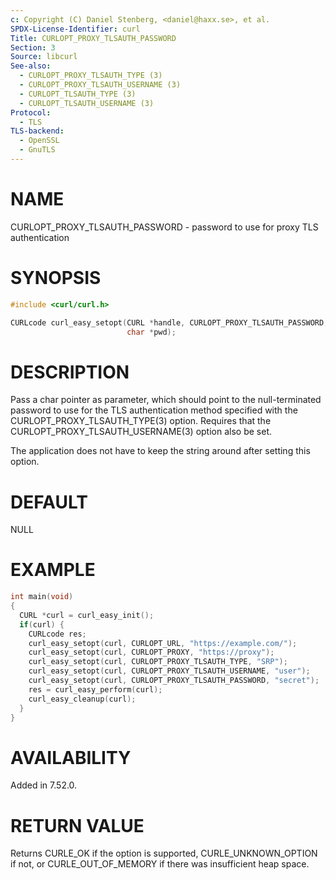 ```yaml
---
c: Copyright (C) Daniel Stenberg, <daniel@haxx.se>, et al.
SPDX-License-Identifier: curl
Title: CURLOPT_PROXY_TLSAUTH_PASSWORD
Section: 3
Source: libcurl
See-also:
  - CURLOPT_PROXY_TLSAUTH_TYPE (3)
  - CURLOPT_PROXY_TLSAUTH_USERNAME (3)
  - CURLOPT_TLSAUTH_TYPE (3)
  - CURLOPT_TLSAUTH_USERNAME (3)
Protocol:
  - TLS
TLS-backend:
  - OpenSSL
  - GnuTLS
---
```


# NAME

CURLOPT_PROXY_TLSAUTH_PASSWORD - password to use for proxy TLS authentication

# SYNOPSIS

~~~c
#include <curl/curl.h>

CURLcode curl_easy_setopt(CURL *handle, CURLOPT_PROXY_TLSAUTH_PASSWORD,
                          char *pwd);
~~~

# DESCRIPTION

Pass a char pointer as parameter, which should point to the null-terminated
password to use for the TLS authentication method specified with the
CURLOPT_PROXY_TLSAUTH_TYPE(3) option. Requires that the
CURLOPT_PROXY_TLSAUTH_USERNAME(3) option also be set.

The application does not have to keep the string around after setting this
option.

# DEFAULT

NULL

# EXAMPLE

~~~c
int main(void)
{
  CURL *curl = curl_easy_init();
  if(curl) {
    CURLcode res;
    curl_easy_setopt(curl, CURLOPT_URL, "https://example.com/");
    curl_easy_setopt(curl, CURLOPT_PROXY, "https://proxy");
    curl_easy_setopt(curl, CURLOPT_PROXY_TLSAUTH_TYPE, "SRP");
    curl_easy_setopt(curl, CURLOPT_PROXY_TLSAUTH_USERNAME, "user");
    curl_easy_setopt(curl, CURLOPT_PROXY_TLSAUTH_PASSWORD, "secret");
    res = curl_easy_perform(curl);
    curl_easy_cleanup(curl);
  }
}
~~~

# AVAILABILITY

Added in 7.52.0.

# RETURN VALUE

Returns CURLE_OK if the option is supported, CURLE_UNKNOWN_OPTION if not, or
CURLE_OUT_OF_MEMORY if there was insufficient heap space.
